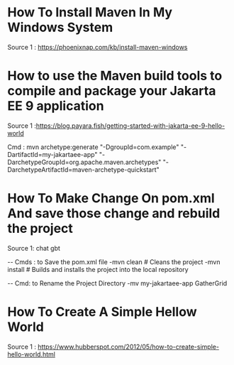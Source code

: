 # How To Install Maven In My Windows System

Source 1 : https://phoenixnap.com/kb/install-maven-windows

# How to use the Maven build tools to compile and package your Jakarta EE 9 application

Source 1 :https://blog.payara.fish/getting-started-with-jakarta-ee-9-hello-world

Cmd : mvn archetype:generate "-DgroupId=com.example" "-DartifactId=my-jakartaee-app" "-DarchetypeGroupId=org.apache.maven.archetypes" "-DarchetypeArtifactId=maven-archetype-quickstart"

# How To Make Change On pom.xml And save those change and rebuild the project

Source 1: chat gbt

-- Cmds : to Save the pom.xml file
-mvn clean # Cleans the project
-mvn install # Builds and installs the project into the local repository

-- Cmd: to Rename the Project Directory
-mv my-jakartaee-app GatherGrid

# How To Create A Simple Hellow World

Source 1 : https://www.hubberspot.com/2012/05/how-to-create-simple-hello-world.html
